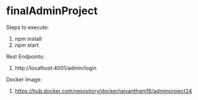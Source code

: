 # finalAdminProject

Steps to execute:
1. npm install
2. npm start

Rest Endpoints:
1. http://localhost:4001/admin/login

Docker Image:
1. https://hub.docker.com/repository/docker/jaivanthgm16/adminproject24
